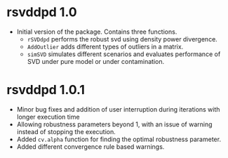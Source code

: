 # rsvddpd 1.0

* Initial version of the package. Contains three functions.
    - `rSVDdpd` performs the robust svd using density power divergence.
    - `AddOutlier` adds different types of outliers in a matrix.
    - `simSVD` simulates different scenarios and evaluates performance of SVD under pure model or under contamination.

# rsvddpd 1.0.1
- Minor bug fixes and addition of user interruption during iterations with longer execution time
- Allowing robustness parameters beyond 1, with an issue of warning instead of stopping the execution.
- Added `cv.alpha` function for finding the optimal robustness parameter.
- Added different convergence rule based warnings.